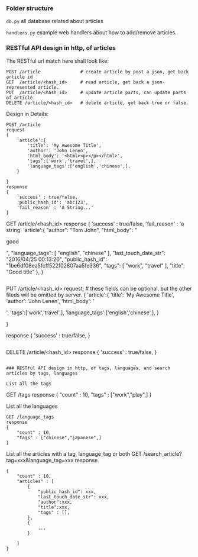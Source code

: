 ### Folder structure

`db.py` all database related about articles

`handlers.py` example web handlers about how to add/remove articles. 

### RESTful API design in http, of articles

The RESTful url match here shall look like: 
```
POST /article 				# create article by post a json, get back article id
GET  /article/<hash_id> 	# read article, get back a json-represented article.
PUT  /article/<hash_id> 	# update article parts, can update parts of article.
DELETE /article/<hash_id> 	# delete article, get back true or false.
```

Design in Details:
```
POST /article
request
{
	'article':{
		'title': 'My Awesome Title',
		'author': 'John Lenen',
		'html_body': '<html><p></p></html>',
		'tags':['work','travel',],
		'language_tags':['english','chinese',],
	}
	
}
response
{
	'success' : true/false,
	'public_hash_id': 'abc123',
	'fail_reason' : 'A String...'
}

```
GET  /article/<hash_id>
response
{
	'success' : true/false,
	'fail_reason' : 'a string'
	'article':{
		"author": "Tom John",
	    "html_body": "<p>good</p>",
	    "language_tags": [
	      "english",
	      "chinese"
	    ],
	    "last_touch_date_str": "2016/04/25 00:13:20",
	    "public_hash_id": "1be6df08ea5fcff522f02807aa5fe336",
	    "tags": [
	      "work",
	      "travel"
	    ],
	    "title": "Good title"
	},
}
```

```
PUT  /article/<hash_id>
request: # these fields can be optional, but the other fileds will be omitted by server.
{
	'article':{
		'title': 'My Awesome Title',
		'author': 'John Lenen',
		'html_body': '<html><p></p></html>',
		'tags':['work','travel',],
		'language_tags':['english','chinese',],
	}
	
}

response
{
	'success' : true/false,
}

```

```
DELETE /article/<hash_id>
response
{
	'success' : true/false,
}

```

### RESTful API design in http, of tags, languages, and search articles by tags, languages

List all the tags
```
GET /tags
response
{
	"count" : 10,
	"tags" : ["work","play",]
}

List all the languages
```
GET /language_tags
response
{
	"count" : 10,
	"tags" : ["chinese","japanese",]
}
```

List all the articles with a tag, language_tag or both
GET /search_article?tag=xxx&language_tag=xxx
response
```
{
	"count" : 10,
	"articles" : [
		{
			"public_hash_id": xxx,
			"last_touch_date_str": xxx,
			"author":xxx,
			"title":xxx,
			"tags" : [],
		},
		{
			...
		}
		
	]
}
```